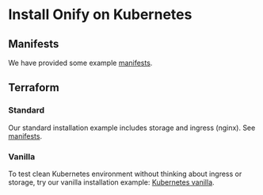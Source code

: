 
# Install Onify on Kubernetes

## Manifests

We have provided some example [manifests](/hub/kubernetes/manifests/).

## Terraform

### Standard

Our standard installation example includes storage and ingress (nginx).
See [manifests](/hub/terraform).

### Vanilla

To test clean Kubernetes environment without thinking about ingress or storage, try our vanilla installation example:
[Kubernetes vanilla](/hub/kubernetes-vanilla/).